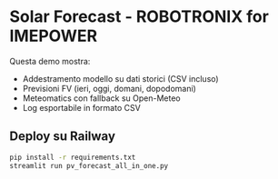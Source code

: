 # Solar Forecast - ROBOTRONIX for IMEPOWER

Questa demo mostra:
- Addestramento modello su dati storici (CSV incluso)
- Previsioni FV (ieri, oggi, domani, dopodomani)
- Meteomatics con fallback su Open-Meteo
- Log esportabile in formato CSV

## Deploy su Railway
```bash
pip install -r requirements.txt
streamlit run pv_forecast_all_in_one.py
```
